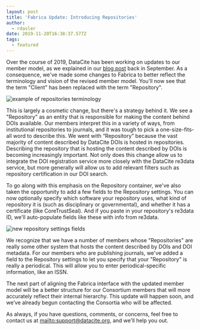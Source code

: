 ```yaml
---
layout: post
title: 'Fabrica Update: Introducing Repositories'
author:
  - rdasler
date: 2019-11-20T16:38:37.577Z
tags:
  - featured
---
```

Over the course of 2019, DataCite has been working on updates to our member model, as we explained in our [blog post](https://doi.org/10.5438/gk09-ba24) back in September. As a consequence, we've made some changes to Fabrica to better reflect the terminology and vision of the revised member model. You'll now see that the term "Client" has been replaced with the term "Repository". 

![example of repositories terminology](/images/uploads/screenshot-2019-11-08-at-08.51.10.png "Repository terminology in action in Fabrica")

This is largely a cosmetic change, but there's a strategy behind it. We see a "Repository" as an entity that is responsible for making the content behind DOIs available. Our members interpret this in a variety of ways, from institutional repositories to journals, and it was tough to pick a one-size-fits-all word to describe this. We went with “Repository” because the vast majority of content described by DataCite DOIs is hosted in repositories. Describing the repository that is hosting the content described by DOIs is becoming increasingly important. Not only does this change allow us to integrate the DOI registration service more closely with the DataCite re3data service, but more generally will allow us to add relevant filters such as repository certification in our DOI search. 

To go along with this emphasis on the Repository container, we've also taken the opportunity to add a few fields to the Repository settings. You can now optionally specify which software your repository uses, what kind of repository it is (such as disciplinary or governmental), and whether it has a certificate (like CoreTrustSeal). And if you paste in your repository's re3data ID, we'll auto-populate fields like these with info from re3data.

![new repository settings fields](/images/uploads/screenshot-2019-11-06-at-10.44.55.png "New settings for Repositories in Fabrica")

We recognize that we have a number of members whose "Repositories" are really some other system that hosts the content described by DOIs and DOI metadata. For our members who are publishing journals, we've added a field to the Repository settings to let you specify that your "Repository" is really a periodical. This will allow you to enter periodical-specific information, like an ISSN. 

The next part of aligning the Fabrica interface with the updated member model will be a better structure for our Consortium members that will more accurately reflect their internal hierarchy. This update will happen soon, and we’ve already begun contacting the Consortia who will be affected. 

As always, if you have questions, comments, or concerns, feel free to contact us at <mailto:support@datacite.org>, and we'll help you out.
